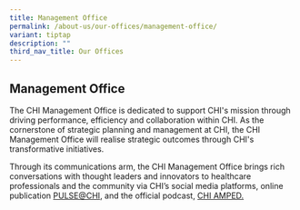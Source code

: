 ```yaml
---
title: Management Office
permalink: /about-us/our-offices/management-office/
variant: tiptap
description: ""
third_nav_title: Our Offices
---
```

<h2>Management Office</h2>
<p>The CHI Management Office is dedicated to support CHI's mission through
driving performance, efficiency and collaboration within CHI. As the cornerstone
of strategic planning and management at CHI, the CHI Management Office
will realise strategic outcomes through CHI's transformative initiatives.</p>
<p>Through its communications arm, the CHI Management Office brings rich
conversations with thought leaders and innovators to healthcare professionals
and the community via CHI’s social media platforms, online publication
<a href="https://www.chi.sg/newsroom/newsletter/" rel="noopener noreferrer nofollow" target="_blank">PULSE@CHI</a>, and the official podcast, <a href="https://www.chi.sg/newsroom/podcast/" rel="noopener noreferrer nofollow" target="_blank">CHI AMPED.</a>
</p>